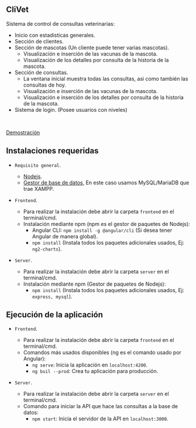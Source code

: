 ## CliVet

Sistema de control de consultas veterinarias:

- Inicio con estadisticas generales.
- Sección de clientes.
- Sección de mascotas (Un cliente puede tener varias mascotas).
    - Visualización e inserción de las vacunas de la mascota.
    - Visualización de los detalles por consulta de la historia de la mascota.
- Sección de consultas.
    - La ventana inicial muestra todas las consultas, asi como también las consultas de hoy.
    - Visualización e inserción de las vacunas de la mascota.
    - Visualización e inserción de los detalles por consulta de la historia de la mascota.
- Sistema de login. (Posee usuarios con niveles)

<br>

<a align="center" href="https://clivet.now.sh/">Demostración</a>

## Instalaciones requeridas

- `Requisito general`.
    - [Nodejs](https://nodejs.org/es/).
    - [Gestor de base de datos](https://www.apachefriends.org/es/index.html), En este caso usamos MySQL/MariaDB que trae XAMPP.

- `Frontend`.
    - Para realizar la instalación debe abrir la carpeta `frontend` en el terminal/cmd.
    - Instalación mediante npm (npm es el gestor de paquetes de Nodejs): 
        - Angular CLI: `npm install -g @angular/cli` (Si desea tener Angular de manera global).
        - `npm install` (Instala todos los paquetes adicionales usados, Ej: `ng2-charts`). 

- `Server`.
    - Para realizar la instalación debe abrir la carpeta `server` en el terminal/cmd.
    - Instalación mediante npm (Gestor de paquetes de Nodejs): 
        - `npm install` (Instala todos los paquetes adicionales usados, Ej: `express, mysql`). 

## Ejecución de la aplicación

- `Frontend`.
    - Para realizar la instalación debe abrir la carpeta `frontend` en el terminal/cmd.
    - Comandos más usados disponibles (ng es el comando usado por Angular):
        - `ng serve`: Inicia la aplicación en `localhost:4200`.
        - `ng buil --prod`: Crea tu aplicación para producción. 

- `Server`.
    - Para realizar la instalación debe abrir la carpeta `server` en el terminal/cmd.
    - Comando para iniciar la API que hace las consultas a la base de datos:
        - `npm start`: Inicia el servidor de la API en `localhost:3000`.
